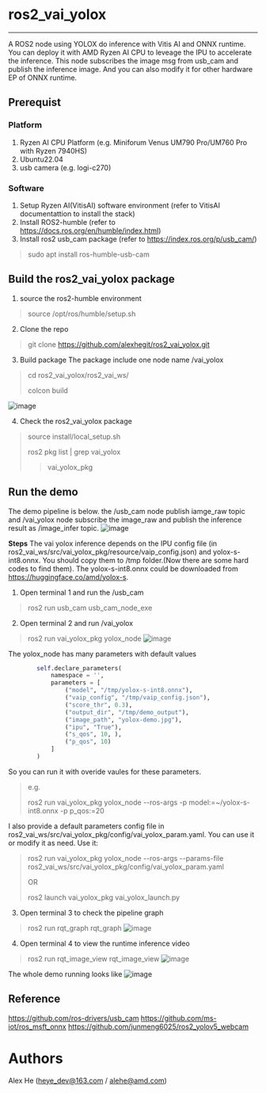 # ros2_vai_yolox
------------------
A ROS2 node using YOLOX do inference with Vitis AI and ONNX runtime. You can deploy it with AMD Ryzen AI CPU to leveage the IPU to accelerate the inference.
This node subscribes the image msg from usb_cam and publish the inference image. And you can also modify it for other hardware EP of ONNX runtime.

## Prerequist

### Platform
1. Ryzen AI CPU Platform (e.g. Miniforum Venus UM790 Pro/UM760 Pro with Ryzen 7940HS)
2. Ubuntu22.04
3. usb camera (e.g. logi-c270)

### Software
1. Setup Ryzen AI(VitisAI) software environment (refer to VitisAI documentattion to install the stack)
2. Install ROS2-humble (refer to https://docs.ros.org/en/humble/index.html)
3. Install ros2 usb_cam package (refer to https://index.ros.org/p/usb_cam/)
> sudo apt install ros-humble-usb-cam

## Build the ros2_vai_yolox package
1. source the ros2-humble environment
> source /opt/ros/humble/setup.sh
2. Clone the repo
> git clone https://github.com/alexhegit/ros2_vai_yolox.git

3. Build package
The package include one node name /vai_yolox
> cd ros2_vai_yolox/ros2_vai_ws/
> 
> colcon build

![image](https://github.com/alexhegit/ros2_vai_yolox/assets/31022192/5bdc80b2-3584-4534-a699-3e5dd43c13a0)


4. Check the ros2_vai_yolox package
> source install/local_setup.sh
> 
> ros2 pkg list | grep vai_yolox
>> vai_yolox_pkg

## Run the demo
The demo pipeline is below. the /usb_cam node publish iamge_raw topic and /vai_yolox node subscribe the image_raw and publish the inference result as /image_infer topic.
![image](https://github.com/alexhegit/ros2_vai_yolox/assets/31022192/40316bb8-b103-477a-a7fc-3ecd27975b64)

**Steps**
The vai yolox inference depends on the IPU config file (in ros2_vai_ws/src/vai_yolox_pkg/resource/vaip_config.json) and yolox-s-int8.onnx. You should copy them to /tmp folder.(Now there are some hard codes to find them). The yolox-s-int8.onnx could be downloaded from https://huggingface.co/amd/yolox-s.

1. Open terminal 1 and run the /usb_cam
> ros2 run usb_cam usb_cam_node_exe

2. Open terminal 2 and run /vai_yolox
> ros2 run vai_yolox_pkg yolox_node
![image](https://github.com/alexhegit/ros2_vai_yolox/assets/31022192/a8c352c2-81f2-4475-9938-fd2ebe980f6d)

The yolox_node has many parameters with default values
```python
        self.declare_parameters(
            namespace = '',
            parameters = [
                ("model", "/tmp/yolox-s-int8.onnx"),
                ("vaip_config", "/tmp/vaip_config.json"),
                ("score_thr", 0.3),
                ("output_dir", "/tmp/demo_output"),
                ("image_path", "yolox-demo.jpg"),
                ("ipu", "True"),
                ("s_qos", 10, ),
                ("p_qos", 10)
            ]
        )
```
So you can run it with overide vaules for these parameters.
> e.g.
> 
> ros2 run vai_yolox_pkg yolox_node --ros-args -p model:=~/yolox-s-int8.onnx -p p_qos:=20
>
I also provide a default parameters config file in ros2_vai_ws/src/vai_yolox_pkg/config/vai_yolox_param.yaml. You can use it or modify it as need. Use it:
> ros2 run vai_yolox_pkg yolox_node --ros-args --params-file ros2_vai_ws/src/vai_yolox_pkg/config/vai_yolox_param.yaml
> 
> OR
>  
> ros2 launch vai_yolox_pkg vai_yolox_launch.py

3. Open terminal 3 to check the pipeline graph
> ros2 run rqt_graph rqt_graph
![image](https://github.com/alexhegit/ros2_vai_yolox/assets/31022192/d83af4b6-0e97-4b73-ab3e-4d3f63c3da82)


4. Open terminal 4 to view the runtime inference video
> ros2 run rqt_image_view rqt_image_view
![image](https://github.com/alexhegit/ros2_vai_yolox/assets/31022192/f95bcd2e-6ed7-40c8-80bd-98d265d04bca)


The whole demo running looks like
![image](https://github.com/alexhegit/ros2_vai_yolox/assets/31022192/d573c870-3558-4f50-b5c7-b7e9cbb80313)

## Reference
https://github.com/ros-drivers/usb_cam
https://github.com/ms-iot/ros_msft_onnx
https://github.com/junmeng6025/ros2_yolov5_webcam

# Authors
Alex He (heye_dev@163.com / alehe@amd.com)
